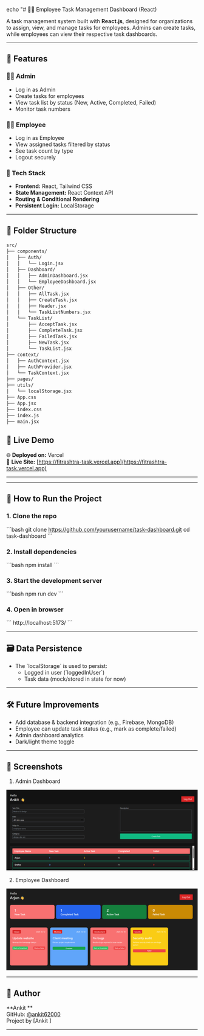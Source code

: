 echo "# 🧑‍💼 Employee Task Management Dashboard (React)

A task management system built with **React.js**, designed for organizations to assign, view, and manage tasks for employees. Admins can create tasks, while employees can view their respective task dashboards.

---

## 🚀 Features

### 👨‍💼 Admin
- Log in as Admin
- Create tasks for employees
- View task list by status (New, Active, Completed, Failed)
- Monitor task numbers

### 🧑‍💻 Employee
- Log in as Employee
- View assigned tasks filtered by status
- See task count by type
- Logout securely

### 🧠 Tech Stack
- **Frontend:** React, Tailwind CSS
- **State Management:** React Context API
- **Routing & Conditional Rendering**
- **Persistent Login:** LocalStorage

---

## 📁 Folder Structure

```plaintext
src/
├── components/
│   ├── Auth/
│   │   └── Login.jsx
│   ├── Dashboard/
│   │   ├── AdminDashboard.jsx
│   │   └── EmployeeDashboard.jsx
│   ├── Other/
│   │   ├── AllTask.jsx
│   │   ├── CreateTask.jsx
│   │   ├── Header.jsx
│   │   └── TaskListNumbers.jsx
│   └── TaskList/
│       ├── AcceptTask.jsx
│       ├── CompleteTask.jsx
│       ├── FailedTask.jsx
│       ├── NewTask.jsx
│       └── TaskList.jsx
├── context/
│   ├── AuthContext.jsx
│   ├── AuthProvider.jsx
│   └── TaskContext.jsx
├── pages/
├── utils/
│   └── localStorage.jsx
├── App.css
├── App.jsx
├── index.css
├── index.js
├── main.jsx
```





## 🔗 Live Demo

🌐 **Deployed on:** Vercel  
🔗 **Live Site:** [https://fitrashtra-task.vercel.app](https://fitrashtra-task.vercel.app)

---
---

## 🧾 How to Run the Project

### 1. Clone the repo

\`\`\`bash
git clone https://github.com/yourusername/task-dashboard.git
cd task-dashboard
\`\`\`

### 2. Install dependencies

\`\`\`bash
npm install
\`\`\`

### 3. Start the development server

\`\`\`bash
npm run dev
\`\`\`

### 4. Open in browser

\`\`\`
http://localhost:5173/
\`\`\`

---

## 🗃️ Data Persistence

- The \`localStorage\` is used to persist:
  - Logged in user (\`loggedInUser\`)
  - Task data (mock/stored in state for now)

---

## 🛠 Future Improvements

- Add database & backend integration (e.g., Firebase, MongoDB)
- Employee can update task status (e.g., mark as complete/failed)
- Admin dashboard analytics
- Dark/light theme toggle

---

## 📸 Screenshots

1. Admin Dashboard

![](<asset/admindashboard ss.png>)


2. Employee Dashboard 

![alt text](<asset/Employeedashboard ss.png>)


---

## 🙌 Author

**Ankit **  
GitHub: [@ankit62000](https://github.com/ankitchaturvedi)  
Project by [Ankit ]

---


